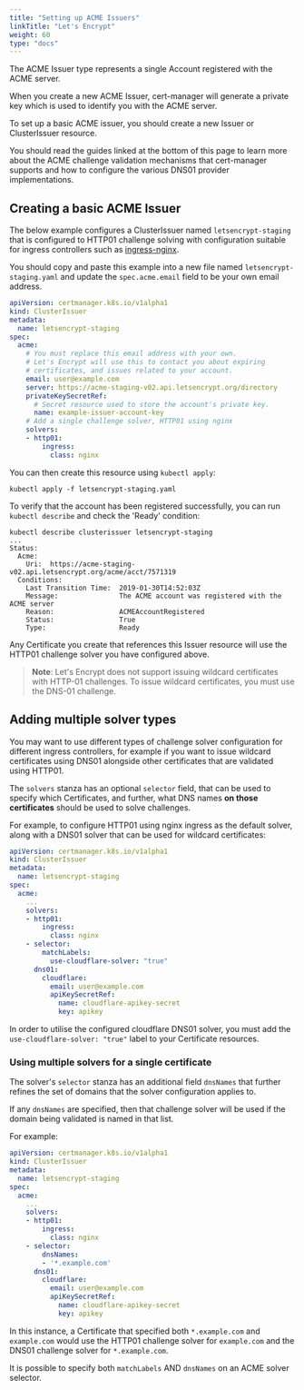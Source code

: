 ```yaml
---
title: "Setting up ACME Issuers"
linkTitle: "Let's Encrypt"
weight: 60
type: "docs"
---
```


The ACME Issuer type represents a single Account registered with the
ACME server.

When you create a new ACME Issuer, cert-manager will generate a private
key which is used to identify you with the ACME server.

To set up a basic ACME issuer, you should create a new Issuer or
ClusterIssuer resource.

You should read the guides linked at the bottom of this page to learn
more about the ACME challenge validation mechanisms that cert-manager
supports and how to configure the various DNS01 provider
implementations.

Creating a basic ACME Issuer
----------------------------

The below example configures a ClusterIssuer named `letsencrypt-staging`
that is configured to HTTP01 challenge solving with configuration
suitable for ingress controllers such as [ingress-nginx]().

You should copy and paste this example into a new file named
`letsencrypt-staging.yaml` and update the `spec.acme.email` field to be
your own email address.

```yaml
apiVersion: certmanager.k8s.io/v1alpha1
kind: ClusterIssuer
metadata:
  name: letsencrypt-staging
spec:
  acme:
    # You must replace this email address with your own.
    # Let's Encrypt will use this to contact you about expiring
    # certificates, and issues related to your account.
    email: user@example.com
    server: https://acme-staging-v02.api.letsencrypt.org/directory
    privateKeySecretRef:
      # Secret resource used to store the account's private key.
      name: example-issuer-account-key
    # Add a single challenge solver, HTTP01 using nginx
    solvers:
    - http01:
        ingress:
          class: nginx
```

You can then create this resource using `kubectl apply`:

```shell
kubectl apply -f letsencrypt-staging.yaml
```

To verify that the account has been registered successfully, you can run
`kubectl describe` and check the 'Ready' condition:

```shell
kubectl describe clusterissuer letsencrypt-staging
...
Status:
  Acme:
    Uri:  https://acme-staging-v02.api.letsencrypt.org/acme/acct/7571319
  Conditions:
    Last Transition Time:  2019-01-30T14:52:03Z
    Message:               The ACME account was registered with the ACME server
    Reason:                ACMEAccountRegistered
    Status:                True
    Type:                  Ready
```

Any Certificate you create that references this Issuer resource will use
the HTTP01 challenge solver you have configured above.

> **Note**: Let's Encrypt does not support issuing wildcard certificates with
> HTTP-01 challenges. To issue wildcard certificates, you must use the DNS-01
> challenge.


Adding multiple solver types
----------------------------

You may want to use different types of challenge solver configuration
for different ingress controllers, for example if you want to issue
wildcard certificates using DNS01 alongside other certificates that are
validated using HTTP01.

The `solvers` stanza has an optional `selector` field, that can be used
to specify which Certificates, and further, what DNS names **on those
certificates** should be used to solve challenges.

For example, to configure HTTP01 using nginx ingress as the default
solver, along with a DNS01 solver that can be used for wildcard
certificates:

```yaml
apiVersion: certmanager.k8s.io/v1alpha1
kind: ClusterIssuer
metadata:
  name: letsencrypt-staging
spec:
  acme:
    ...
    solvers:
    - http01:
        ingress:
          class: nginx
    - selector:
        matchLabels:
          use-cloudflare-solver: "true"
      dns01:
        cloudflare:
          email: user@example.com
          apiKeySecretRef:
            name: cloudflare-apikey-secret
            key: apikey
```

In order to utilise the configured cloudflare DNS01 solver, you must add
the `use-cloudflare-solver: "true"` label to your Certificate resources.

### Using multiple solvers for a single certificate

The solver's `selector` stanza has an additional field `dnsNames` that
further refines the set of domains that the solver configuration applies
to.

If any `dnsNames` are specified, then that challenge solver will be used
if the domain being validated is named in that list.

For example:

```yaml
apiVersion: certmanager.k8s.io/v1alpha1
kind: ClusterIssuer
metadata:
  name: letsencrypt-staging
spec:
  acme:
    ...
    solvers:
    - http01:
        ingress:
          class: nginx
    - selector:
        dnsNames:
        - '*.example.com'
      dns01:
        cloudflare:
          email: user@example.com
          apiKeySecretRef:
            name: cloudflare-apikey-secret
            key: apikey
```

In this instance, a Certificate that specified both `*.example.com` and
`example.com` would use the HTTP01 challenge solver for `example.com`
and the DNS01 challenge solver for `*.example.com`.

It is possible to specify both `matchLabels` AND `dnsNames` on an ACME
solver selector.
